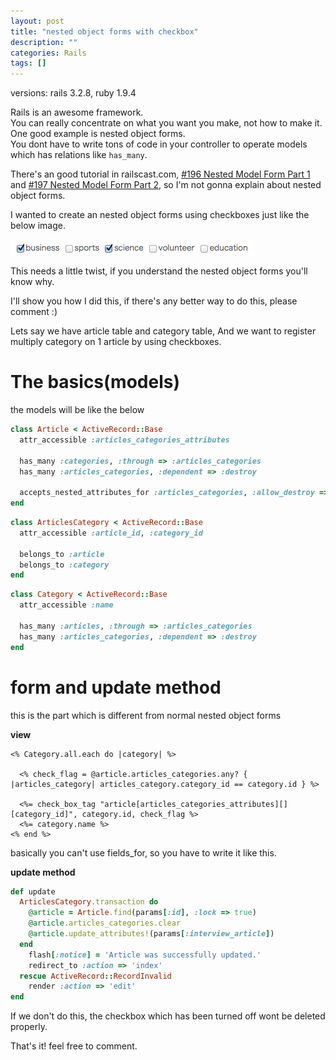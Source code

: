 ```yaml
---
layout: post
title: "nested object forms with checkbox"
description: ""
categories: Rails
tags: []
---
```

versions: rails 3.2.8, ruby 1.9.4

Rails is an awesome framework.<br>
You can really concentrate on what you want you make, not how to make it.<br>
One good example is nested object forms.<br>
You dont have to write tons of code in your controller to operate models which has relations like `has_many`.

There's an good tutorial in railscast.com, [#196 Nested Model Form Part 1](http://railscasts.com/episodes/196-nested-model-form-part-1) and [#197 Nested Model Form Part 2](http://railscasts.com/episodes/197-nested-model-form-part-2), so I'm not gonna explain about nested object forms.


I wanted to create an nested object forms using checkboxes just like the below image.

![check_boxes](/images/nested-object-forms-with-checkboxes/checkboxes.png)


This needs a little twist, if you understand the nested object forms you'll know why.

I'll show you how I did this, if there's any better way to do this, please comment :)

Lets say we have article table and category table, And we want to register multiply category on 1 article by using checkboxes.


# The basics(models)

the models will be like the below

``` ruby article.rb
class Article < ActiveRecord::Base
  attr_accessible :articles_categories_attributes

  has_many :categories, :through => :articles_categories
  has_many :articles_categories, :dependent => :destroy

  accepts_nested_attributes_for :articles_categories, :allow_destroy => true
end
```

``` ruby articles_category.rb
class ArticlesCategory < ActiveRecord::Base
  attr_accessible :article_id, :category_id

  belongs_to :article
  belongs_to :category
end
```

``` ruby category.rb
class Category < ActiveRecord::Base
  attr_accessible :name

  has_many :articles, :through => :articles_categories
  has_many :articles_categories, :dependent => :destroy
end
```



# form and update method

this is the part which is different from normal nested object forms

**view**

``` erb _form.html.erb
<% Category.all.each do |category| %>

  <% check_flag = @article.articles_categories.any? { |articles_category| articles_category.category_id == category.id } %>

  <%= check_box_tag "article[articles_categories_attributes][][category_id]", category.id, check_flag %>
  <%= category.name %>
<% end %>
```

basically you can't use fields_for, so you have to write it like this.


**update method**

``` ruby articles_controller.rb
def update
  ArticlesCategory.transaction do
    @article = Article.find(params[:id], :lock => true)
    @article.articles_categories.clear
    @article.update_attributes!(params[:interview_article])
  end
    flash[:notice] = 'Article was successfully updated.'
    redirect_to :action => 'index'
  rescue ActiveRecord::RecordInvalid
    render :action => 'edit'
end
```

If we don't do this, the checkbox which has been turned off wont be deleted properly.

That's it! feel free to comment.
